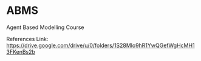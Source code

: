 # ABMS
Agent Based Modelling Course

References Link: https://drive.google.com/drive/u/0/folders/1S28Mlo9hR1YwQGefWgHcMH13FKenBs2b
